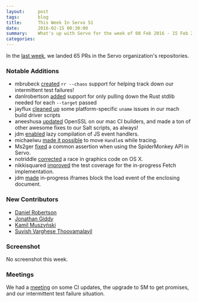 ```yaml
---
layout:     post
tags:       blog
title:      This Week In Servo 51
date:       2016-02-15 00:30:00
summary:    What's up with Servo for the week of 08 Feb 2016 - 15 Feb 2016
categories:
---
```


In the [last week](https://github.com/pulls?page=1&q=is%3Apr+is%3Amerged+closed%3A2016-02-08..2016-02-15+user%3Aservo), we landed 65 PRs in the Servo organization's repositories.

### Notable Additions

- mbrubeck [created](https://github.com/servo/servo/pull/9607) `rr --chaos` support for helping track down our intermittent test failures!
- danlrobertson [added](https://github.com/servo/servo/pull/9611) support for only pulling down the Rust stdlib needed for each `--target` passed
- jayflux [cleaned up](https://github.com/servo/servo/pull/9624) some platform-specific `uname` issues in our mach build driver scripts
- aneeshusa [updated](https://github.com/servo/saltfs/pull/218) OpenSSL on our mac CI builders, and made a ton of other awesome fixes to our Salt scripts, as always!
- jdm [enabled](https://github.com/servo/servo/pull/8491) lazy compilation of JS event handlers.
- michaelwu [made it possible](https://github.com/servo/html5ever/pull/193) to move `Handle`s while tracing.
- Ms2ger [fixed](https://github.com/servo/servo/pull/9584) a common assertion when using the SpiderMonkey API in Servo.
- notriddle [corrected](https://github.com/servo/rust-layers/pull/228) a race in graphics code on OS X.
- nikkisquared [improved](https://github.com/servo/servo/pull/9525) the test coverage for the in-progress Fetch implementation.
- jdm [made](https://github.com/servo/servo/pull/6677) in-progress iframes block the load event of the enclosing document.

### New Contributors

 - [Daniel Robertson](https://github.com/danlrobertson)
 - [Jonathan Giddy](https://github.com/jongiddy)
 - [Kamil Muszyński](https://github.com/kmuszyn)
 - [Suvish Varghese Thoovamalayil](https://github.com/vishy1618)

### Screenshot

No screenshot this week.

### Meetings

We had a [meeting](https://github.com/servo/servo/wiki/Meeting-2016-02-08) on some CI updates, the upgrade to SM to get promises, and our intermittent test failure situation.

